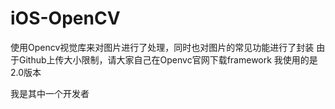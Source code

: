 # iOS-OpenCV
使用Opencv视觉库来对图片进行了处理，同时也对图片的常见功能进行了封装
由于Github上传大小限制，请大家自己在Openvc官网下载framework
我使用的是2.0版本

我是其中一个开发者
